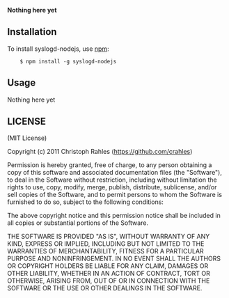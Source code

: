 **Nothing here yet**


## Installation
    
To install syslogd-nodejs, use [npm](http://github.com/crahles/syslogd-nodejs):

        $ npm install -g syslogd-nodejs

## Usage

Nothing here yet


## LICENSE

(MIT License)

Copyright (c) 2011 Christoph Rahles (https://github.com/crahles)

Permission is hereby granted, free of charge, to any person obtaining
a copy of this software and associated documentation files (the
"Software"), to deal in the Software without restriction, including
without limitation the rights to use, copy, modify, merge, publish,
distribute, sublicense, and/or sell copies of the Software, and to
permit persons to whom the Software is furnished to do so, subject to
the following conditions:

The above copyright notice and this permission notice shall be
included in all copies or substantial portions of the Software.

THE SOFTWARE IS PROVIDED "AS IS", WITHOUT WARRANTY OF ANY KIND,
EXPRESS OR IMPLIED, INCLUDING BUT NOT LIMITED TO THE WARRANTIES OF
MERCHANTABILITY, FITNESS FOR A PARTICULAR PURPOSE AND
NONINFRINGEMENT. IN NO EVENT SHALL THE AUTHORS OR COPYRIGHT HOLDERS BE
LIABLE FOR ANY CLAIM, DAMAGES OR OTHER LIABILITY, WHETHER IN AN ACTION
OF CONTRACT, TORT OR OTHERWISE, ARISING FROM, OUT OF OR IN CONNECTION
WITH THE SOFTWARE OR THE USE OR OTHER DEALINGS IN THE SOFTWARE.